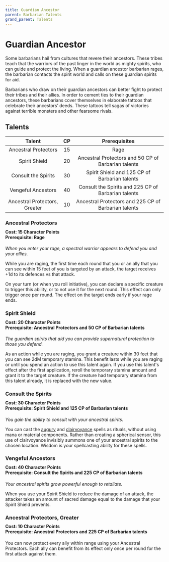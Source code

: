 ```yaml
---
title: Guardian Ancestor
parent: Barbarian Talents
grand_parent: Talents
---
```


# Guardian Ancestor
Some barbarians hail from cultures that revere their ancestors. These tribes teach that the warriors of the past linger in the world as mighty spirits, who can guide and protect the living. When a guardian ancestor barbarian rages, the barbarian contacts the spirit world and calls on these guardian spirits for aid.

Barbarians who draw on their guardian ancestors can better fight to protect their tribes and their allies. In order to cement ties to their guardian ancestors, these barbarians cover themselves in elaborate tattoos that celebrate their ancestors’ deeds. These tattoos tell sagas of victories against terrible monsters and other fearsome rivals.

## Talents

| Talent | CP | Prerequisites |
|:------:|:--:|:-------------:|
| Ancestral Protectors          | 15 | Rage |
| Spirit Shield                 | 20 | Ancestral Protectors and 50 CP of Barbarian talents |
| Consult the Spirits           | 30 | Spirit Shield and 125 CP of Barbarian talents |
| Vengeful Ancestors            | 40 | Consult the Spirits and 225 CP of Barbarian talents |
| Ancestral Protectors, Greater | 10 | Ancestral Protectors and 225 CP of Barbarian talents |

### Ancestral Protectors

<div style="margin-top:-10px;"></div>

#### **Cost:** 15 Character Points<br>**Prerequisite:** Rage
*When you enter your rage, a spectral warrior appears to defend you and your allies.*

While you are raging, the first time each round that you or an ally that you can see within 15 feet of you is targeted by an attack, the target receives +1d to its defences vs that attack.

On your turn (or when you roll initiative), you can declare a specific creature to trigger this ability, or to not use it for the next round. This effect can only trigger once per round. The effect on the target ends early if your rage ends.

### Spirit Shield

<div style="margin-top:-10px;"></div>

#### **Cost:** 20 Character Points<br>**Prerequisite:** Ancestral Protectors and 50 CP of Barbarian talents
*The guardian spirits that aid you can provide supernatural protection to those you defend.*

As an action while you are raging, you grant a creature within 30 feet that you can see 2dM temporary stamina. This benefit lasts while you are raging or until you spend an action to use this talent again. If you use this talent's effect after the first application, reroll the temporary stamina amount and grant it to the target creature. If the creature had temporary stamina from this talent already, it is replaced with the new value.

### Consult the Spirits

<div style="margin-top:-10px;"></div>

#### **Cost:** 30 Character Points<br>**Prerequisite:** Spirit Shield and 125 CP of Barbarian talents
*You gain the ability to consult with your ancestral spirits.*

You can cast the [augury]() and [clairvoyance]() spells as rituals, without using mana or material components. Rather than creating a spherical sensor, this use of clairvoyance invisibly summons one of your ancestral spirits to the chosen location. Wisdom is your spellcasting ability for these spells.

### Vengeful Ancestors

<div style="margin-top:-10px;"></div>

#### **Cost:** 40 Character Points<br>**Prerequisite:** Consult the Spirits and 225 CP of Barbarian talents
*Your ancestral spirits grow powerful enough to retaliate.*

When you use your Spirit Shield to reduce the damage of an attack, the attacker takes an amount of sacred damage equal to the damage that your Spirit Shield prevents.

### Ancestral Protectors, Greater

<div style="margin-top:-10px;"></div>

#### **Cost:** 10 Character Points<br>**Prerequisite:** Ancestral Protectors and 225 CP of Barbarian talents
You can now protect every ally within range using your Ancestral Protectors. Each ally can benefit from its effect only once per round for the first attack against them.
